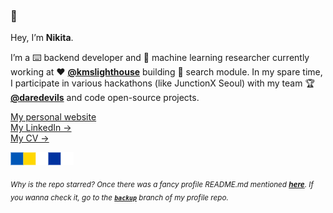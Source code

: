 ### 👋

Hey, I’m **Nikita**.

I’m a ⌨️ backend developer and 🤖 machine learning researcher currently working at ♥ **[@kmslighthouse](https://www.kmslh.com/)** building 🔎 search module. In my spare time, I participate in various hackathons (like JunctionX Seoul) with my team 🏆 **[@daredevils](https://github.com/daredevils-team)** and code open-source projects.

[My personal website](https://xtenzq.github.io/)<br/>
[My LinkedIn →](https://www.linkedin.com/in/xtenzq/)<br/>
[My CV →](https://xtenzq.github.io/cv)

<img src="icons/rect2.png" />

<sub>_Why is the repo starred? Once there was a fancy profile README.md mentioned **[here](https://github.com/abhisheknaiidu/awesome-github-profile-readme)**. If you wanna check it, go to the **[`backup`](https://github.com/xtenzQ/xtenzQ/tree/backup)** branch of my profile repo._</sub>
